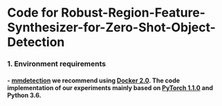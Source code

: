 # Code for Robust-Region-Feature-Synthesizer-for-Zero-Shot-Object-Detection
### 1. Environment requirements
#### - [mmdetection](http://github.com/open-mmlab/mmdetection) we recommend using [Docker 2.0](Docker.md). The code implementation of our experiments mainly based on [PyTorch 1.1.0](https://pytorch.org/) and Python 3.6.
### 
